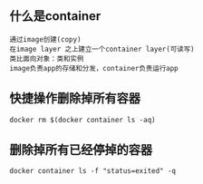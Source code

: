 ## 什么是container

```
通过image创建(copy)
在image layer 之上建立一个container layer(可读写)
类比面向对象：类和实例
image负责app的存储和分发，container负责运行app
```

## 快捷操作删除掉所有容器
```
docker rm $(docker container ls -aq)
```

## 删除掉所有已经停掉的容器
```
docker container ls -f "status=exited" -q
```

